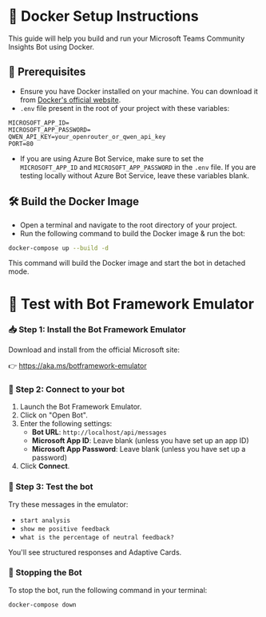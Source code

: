 # 🐳 Docker Setup Instructions

This guide will help you build and run your Microsoft Teams Community Insights Bot using Docker.


## 📁 Prerequisites

- Ensure you have Docker installed on your machine. You can download it from [Docker's official website](https://www.docker.com/get-started).
- `.env` file present in the root of your project with these variables:

```env
MICROSOFT_APP_ID=
MICROSOFT_APP_PASSWORD=
QWEN_API_KEY=your_openrouter_or_qwen_api_key
PORT=80
```

- If you are using Azure Bot Service, make sure to set the `MICROSOFT_APP_ID` and `MICROSOFT_APP_PASSWORD` in the `.env` file. If you are testing locally without Azure Bot Service, leave these variables blank.

## 🛠️ Build the Docker Image

- Open a terminal and navigate to the root directory of your project.
- Run the following command to build the Docker image & run the bot:

```bash
docker-compose up --build -d
```

This command will build the Docker image and start the bot in detached mode.

# 🧪 Test with Bot Framework Emulator

### 📥 Step 1: Install the Bot Framework Emulator

Download and install from the official Microsoft site:

👉 <https://aka.ms/botframework-emulator>

### 📡 Step 2: Connect to your bot

1. Launch the Bot Framework Emulator.
2. Click on "Open Bot".
3. Enter the following settings:
   - **Bot URL**: `http://localhost/api/messages`
   - **Microsoft App ID**: Leave blank (unless you have set up an app ID)
   - **Microsoft App Password**: Leave blank (unless you have set up a password)
4. Click **Connect**.

### 💬 Step 3: Test the bot

Try these messages in the emulator:

- `start analysis`
- `show me positive feedback`
- `what is the percentage of neutral feedback?`

You'll see structured responses and Adaptive Cards.

### 🧹 Stopping the Bot

To stop the bot, run the following command in your terminal:

```bash
docker-compose down
```
